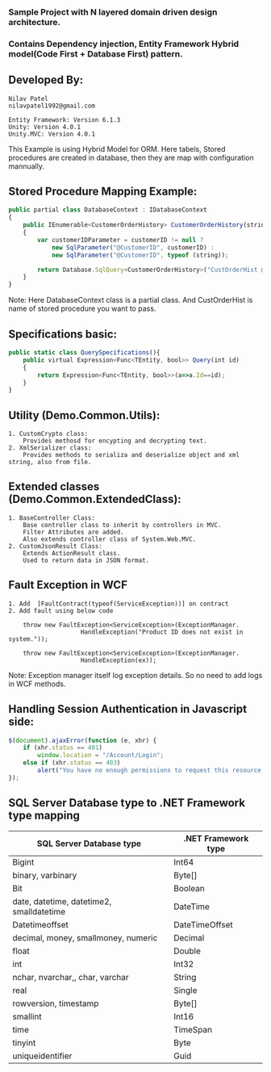 ### Sample Project with N layered domain driven design architecture.
### Contains Dependency injection, Entity Framework Hybrid model(Code First + Database First) pattern.

## Developed By:
``````
Nilav Patel
nilavpatel1992@gmail.com

Entity Framework: Version 6.1.3
Unity: Version 4.0.1
Unity.MVC: Version 4.0.1
``````
This Example is using Hybrid Model for ORM.
Here tabels, Stored procedures are created in database, then they are map with configuration mannually.

## Stored Procedure Mapping Example:
``````javascript
public partial class DatabaseContext : IDatabaseContext
{
	public IEnumerable<CustomerOrderHistory> CustomerOrderHistory(string customerID)
	{
		var customerIDParameter = customerID != null ?
			new SqlParameter("@CustomerID", customerID) :
			new SqlParameter("@CustomerID", typeof (string));

		return Database.SqlQuery<CustomerOrderHistory>("CustOrderHist @CustomerID", customerIDParameter);
	}
}
``````
Note: Here DatabaseContext class is a partial class. And CustOrderHist is name of stored procedure you want to pass.


## Specifications basic:
``````javascript
public static class QuerySpecifications(){
	public virtual Expression<Func<TEntity, bool>> Query(int id)
	{
		return Expression<Func<TEntity, bool>>(a=>a.Id==id);
	}
}
``````

## Utility (Demo.Common.Utils):
``````
1. CustomCrypto class:
	Provides methosd for encypting and decrypting text.
2. XmlSerializer class:
	Provides methods to serializa and deserialize object and xml string, also from file.
``````

## Extended classes (Demo.Common.ExtendedClass):
``````
1. BaseController Class:
	Base controller class to inherit by controllers in MVC.
	Filter Attributes are added.
	Also extends controller class of System.Web.MVC.
2. CustomJsonResult Class:
	Extends ActionResult class.
	Used to return data in JSON format.
``````

## Fault Exception in WCF
``````
1. Add  [FaultContract(typeof(ServiceException))] on contract
2. Add fault using below code
	
	throw new FaultException<ServiceException>(ExceptionManager.
                    HandleException("Product ID does not exist in system."));

	throw new FaultException<ServiceException>(ExceptionManager.
                    HandleException(ex));
``````
Note: Exception manager itself log exception details. So no need to add logs in WCF methods.


## Handling Session Authentication in Javascript side:
``````javascript
$(document).ajaxError(function (e, xhr) {
	if (xhr.status == 401)
		window.location = "/Account/Login";
	else if (xhr.status == 403)
		alert("You have no enough permissions to request this resource.");
});
``````

## SQL Server Database type	to .NET Framework type mapping

SQL Server Database type | .NET Framework type 
------------ | -------------
Bigint | Int64 
binary, varbinary | Byte[] 
Bit | Boolean 
date, datetime, datetime2, smalldatetime | DateTime 
Datetimeoffset | DateTimeOffset 
decimal, money, smallmoney, numeric | Decimal 
float | Double 
int| Int32 
nchar, nvarchar,, char, varchar | String
real | Single 
rowversion, timestamp | Byte[] 
smallint | Int16 
time | TimeSpan 
tinyint | Byte 
uniqueidentifier | Guid
